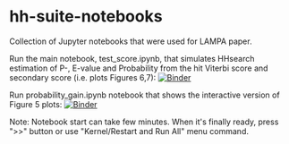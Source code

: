 # hh-suite-notebooks

Collection of Jupyter notebooks that were used for LAMPA paper.

Run the main notebook, test_score.ipynb, that simulates HHsearch estimation of P-, E-value and Probability from the hit Viterbi score and secondary score (i.e. plots Figures 6,7): [![Binder](https://mybinder.org/badge_logo.svg)](https://mybinder.org/v2/gh/dvs/hh-suite-notebooks/LAMPA?filepath=test_score.ipynb)

Run probability_gain.ipynb notebook that shows the interactive version of Figure 5 plots: [![Binder](https://mybinder.org/badge_logo.svg)](https://mybinder.org/v2/gh/dvs/hh-suite-notebooks/LAMPA?filepath=probability_gain.ipynb)

Note: Notebook start can take few minutes. When it's finally ready,
press ">>" button or use "Kernel/Restart and Run All" menu command.
